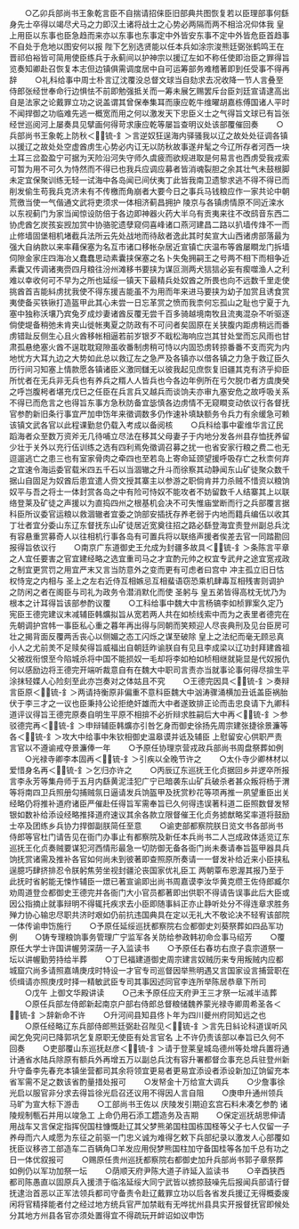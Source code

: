 <!-- { "loadSidebar": true } -->
　　○乙卯兵部尚书王象乾言臣不自揣请招俫臣旧部典共图恢复若以臣理部事何繇身先士卒得以竭尽犬马之力即汉土诸将战士之心势必两隔而两不相洽况仰体我  皇上用臣以东事也臣急趋而来亦以东事也东事定中外皆安东事不定中外皆危臣首趋事不自处于危地以图安何以报  陛下乞别选贤能以任本兵如涂宗浚熊廷弼张鹤鸣王在晋祁伯裕皆可简用使臣练兵于永蓟间以护神宗以援辽左如不称任使即治臣之罪得旨览奏知卿赴召恢复本志但边镇俱需调度居中自可运筹部务难稽著即到任受事不得再辞
　　○礼科给事中周士朴言辽沈覆没总督文球当自劾求去况收降一节人言叠至侍郎张经世奉命行边惧怯不前即勉强抵关而一筹未展乞赐罢斥台臣刘廷宣请逮高出自是法家之论戴罪立功之说盖谓其曾保奉集耳而康应乾牛维曜胡嘉栋傅国诸人平时不闻捍御之功临难先逃一概宽而用之何以激发天下忠臣义士之气得旨文球已有旨张经世巡阅河上屡奏具见擘画何得苛求康应乾等屡旨查明议处该部覆催回奏
　　○兵部尚书王象乾上防秋＜锍-釒＞言逆奴狂逞海内驿骚我以辽之故处处征调各镇以援辽之故处处空虚酋虏生心势必内讧无以防秋故事遂弁髦之今辽所存者河西一块土耳三岔盈盈宁可据为天险沿河失守师久虞疲而欲规进取是何易言也西虏受我戎索可暂为用不可久为恃然而不得已也我兵应调应募者皆消魂裂胆之余其壮气未鼓根脚未定宜保聚训练无轻一试海中各岛闻已间伏夷丁此皆我南卫遗黎求逃不得不得已而削发偷生苟我兵克济未有不传檄而角崩者大要今日之事兵马钱粮应作一家共论中朝荒徼当使一气偕通文武将吏须求一体相济蓟昌拥护  陵京与各镇虏情原不同近滦水以东视蓟门为家当闻惊设防倍于各边即神器火药大半乌有贡夷来往不改鸱音东西二协虎酋乞炭孩妄觊加赏中协骆驼遗孽窥伺喜峰诸口燕河建昌二路以扒墙传烽不一而止修墙固堡相机堵截兵法所云先处战地而待敌者逸此其时矣宣大山西诸虏部落最为强大自纳款以来率藉保塞为名互市诸口移帐杂居近宣镇亡庆温布等酋屡瞷龙门拆墙伺隙金家庄四海冶乂蠢蠢思动素囊挟保塞之名卜失兔拥嗣王之号两不相下而相争近素囊又传调诸夷赍四月粮往汾州滩移书要挟为谋叵测两犬狺狺必妄有瘈噬渔人之利难以幸收何可不早为之所也延绥一镇天下最精兵处奴酋之所畏也向不远数千里走使挑酋首吉能紏虏扰我使不得东援吉能虽不为用而年来进马要挟为幼子加赏且诱食赏夷使备买铁锹打造盔甲此其心未尝一日忘革赏之愤而我柰何忘孤山之耻也宁夏于九塞中独称沃壤乃宾兔歹成炒妻诸酋反覆无尝千百多骑越境南牧且流夷混杂不听驱逐倘使堤备稍弛未肯夹山徙帐夷夏之防政有不可问者矣固原在关狭腹内距虏稍远而番虏错趾反侧生心且火酋移帐相逼若前岁银歹不戢松海响应岂其甘处堂而忘风雨也甘肃孤悬绝塞火酋不逞耽耽窥隙虽收番制虏稍可恃以内固恐虏转掠番番不支而究为内地忧方大耳九边之大势如此总以救辽左之急严及各镇亦以借各镇之力急于救辽臣久历行间习知塞上情款愿各镇诸臣义激同讎无以彼我起见庶恢复旧疆其克有济乎抑臣所忧者在无兵非无兵也有养兵之糈人人皆兵也今各边年例所在亏欠脱巾者方虞庚癸之呼岂腹枵者堪充戊巳之任臣在兵言兵又越兵而谈饷夫亦审九塞安危之故呼吸关系不得已而危言之也得旨东事方急秋防备宜毖慎各边虏情不无窥瞷变动依议行各督抚官参酌新旧条行事宜严加申饬年来徵调数多仍作速补填缺额务令兵力有余缓急可赖该镇文武各官以此程课勤怠仍载入考成以备阅核
　　○兵科给事中霍维华言辽民蹈海者众至数万资斧无几待哺立尽法在移其父母妻子于内地分发各州县存恤抚养留少壮于关外以充行伍训练之选有四利焉免徵调召募之扰一也省安家行粮之费二也无逗遛逃亡之患三也有室家骨肉之牵四也至若岛上寄命延颈望援呼吸存亡之秋柰何弃之宜速令海运委官载米四五千石以当涸辙之升斗而徐察其动静闻东山矿徒聚众数千据山自固足为奴酋后患宜遣人赍文授其寨主以参游之职倘肯并力杀贼不惜资以粮饷奴平与吾之将士一体封赏各岛之中有险可恃奴不能攻者不妨留数千人结寨其上以联络登莱及矿徒之声援以为直捣四州之根基机会决不可失惟庙堂断而行之兵部覆言据科臣所议委官运粮以救涸辙者宜委之饷部安插抚存养老弱于内地而籍兵编伍以收其丁壮者宜分委山东辽东督抚东山矿徒居近宽奠往招之路必繇登海宜责登州副总兵沈有容悬重赏募奇人以往相机行事各岛有可置兵将以联络声援者俟差去官一同踏勘回报得旨依议行
　　○南京广东道御史王允成为封疆多故具＜锍-釒＞条陈言平章之人宜任要害之官宜建经略之选宜重司马之才宜酌元帅之权宜专武弁之途宜宽戎政之制宜更赏罚之用宜严末又言当防意外之变而更有可虑者曰宫中  冲主孤立旧日怙权恃宠之内相与  圣上之左右近侍互相嫉忌互相蜚语窃恐乘机肆毒互相残害则调护之防闲之者在阁臣与司礼为政务令潜消默化而使  圣躬与  皇五弟皆得高枕无忧乃为根本之计耳得旨该部参酌议覆
　　○工科给事中魏大中言杨镐李如桢罪案久定乃宪臣王德完建议末减辅臣韩爌拟旨从宽若两人共在如桢线索中而为之表里者德完在  先朝调护宫帏一事臣私心重之暮年再出得与同朝而笑颊迎人尽丧典刑及见台臣房可壮之揭背面反覆两舌丧心以侧媚之态工闪烁之谋至破除  皇上之法纪而毫无顾忌真小人之尤前羙不足赎矣得旨威福出自朝廷昨谕朕自有见且李成梁以辽功封拜建酋祖父被戕衔恨至今陷城杀将中国不能损奴一毛却将李如柏如桢相继就毙显是代奴报仇何以感励边将王德完开端听裁意自有在魏大中职司言责亦当就事论事何得尽揜生平涂抹轻媟人心险刻至此亦岂奏对之体姑且不究
　　○王德完因具＜锍-釒＞奏辩言臣原＜锍-釒＞两请持衡原非偏重不意科臣魏大中汹涛骤涌横加丑诋盖臣祸胎伏于李三才之一议也臣秉持公论拒绝奸雄而大中者遂致排正论而击忠良请下九卿科道评议得旨王德完原奏自明生平原不相揜不必折辩求胜嗣后大中再＜锍-釒＞参驳德完再＜锍-釒＞申辩辅臣韩爌亦引咎乞身而御史徐扬先周宗建张捷徐景濂等各＜锍-釒＞攻大中给事中朱钦相御史温皋谟并诋及辅臣  上慰留安心供职严责言官以不遵谕戒夺景濂俸一年
　　○予原任协理京营戎政兵部尚书周盘祭葬如例
　　○光禄寺卿李本固再＜锍-釒＞引疾以全晚节许之
　　○太仆寺少卿林材以爱惜身名再＜锍-釒＞乞归亦许之
　　○丙辰辽东巡抚王化贞据回乡并逻卒所报言李永芳等集舟师于五月内繇黄泥洼犯广宁已暗袭东山矿兵破杀者甚众叛将杨于渭等将南四卫兵照册勾捕贼氛日逼请发兵饷盔甲及抚赏粆花等项再推一夙望重臣出关经略仍将推补道府诸臣严催赴任得旨军需奉旨已久何得违误著科道二臣照数督发帑银如数补给添设经略推择道府速议其余各款立限督催王化贞务摅猷略奖率道将鼓励士卒及团练乡兵协力捍御副朕简任至意
　　○谕吏部都察院朕日览文书各部尚书侍郎等官杜门请告见在衙门办事止有都察院及新任本兵尚书二人岂成政体适览辽东巡抚王化贞奏贼要谋犯河西情形最急一切防御无备各衙门尚未奏请奉旨盔甲器具兵饷抚赏诸需及推补各官如何尚未到彼著即查照原所奏请一一督发补给近来小臣挟私逞臆巧肆挤排忍令朕躬焦劳坐视封疆沦丧国家优礼臣工  两朝覃布恩渥其报乃至于此抚时省躬能无悚怍辅臣一燝已著宣谕即出尚书周嘉谟李汝华黄克缵王佐侍郎臧尔劝周道登佥都御史王德完并各衙门大小官员都著即出供职不得请告误事此后大臣或因公指摘止就事辩明不得辄托疾求去小臣即随事紏正亦止静听处分不得连章求胜务殚力协心输忠尽职共济时艰如仍前抗违国典具在定以无礼大不敬论决不轻宥该部院一体传谕申饬施行
　　○予原任延绥巡抚都察院右佥都御史刘葵祭葬如四品军功例
　　○铸专理粮饷事务管理广宁监军各关防给参政韩初命佥事马绍芳
　　○覆原任大学士许国讲幄劳深荫一子入监读书
　　○予原任右春坊右庶子袁宗道祭一坛以讲幄勤劳持给半葬
　　○丁巳福建道御史周宗建言奴贼历来专用叛贼内应都城窟穴尚多请照嘉靖庚戌时特设一才官专司巡督因举熊明遇又言国家设言捕营职在侦缉请亦照庚戌时择一精敏武臣专司其事因述同官李连所举陈居恭章下所司
　　○戊午  上御文华殿讲读
　　○己未予原任应天府尹王三才祭一坛减半迼葬
　　○原任兵部左侍郎新起南京户部右侍郎总督粮储魏养蒙光禄寺卿周希圣各＜锍-釒＞辞新命不许
　　○升河间县知县佟卜年为四川夔州府同知远之也
　　○原任经略辽东兵部侍郎熊廷弼赴召陛见＜锍-釒＞言先日紏论科道误听风闻乞免究问已降郭巩乞复原职无使臣有处言官名  上不许仍责该部以奉旨已久何不回奏
　　○吏部覆山东巡抚赵彦＜锍-釒＞请于登莱皇城岛德州等处增兵置将通计通省水陆兵除原有额兵外再增五万以副总兵沈有容升署都督佥事充总兵驻登州新升守备李先春充本镇坐营都司其余将领宜更易者更易宜添设者添设新加辽饷留充本省军需不足之数该省酌量措处报可
　　○发帑金十万给宣大调兵
　　○少詹事徐光启以服官非分求去得旨徐光启召还议用不得因人言自阻
　　○庚申升通州领兵马旷为宣大标下游击
　　○工部尚书王佐以  庆陵发引期迫玄宫石料未凑乞参酌  诸陵规制甎石并用以竣急工  上命仍用石添工趱造务及吉期
　　○保定巡抚胡思伸请用战车又言保定指挥倪国柱慷慨赴辽其父梦熊弟国柱国栋国柽等父子七人仅留一子养母而六人咸愿为东征之前驱一门忠义诚为难得乞敕下兵部纪录以激发人心部覆如抚臣议移咨工部造车二百辆角□羊发应用倪梦熊国柱加守备国桂等各加千总有功之日一体优叙报可
　　○赐原任贵州巡抚都察院右都御史加升兵部尚书郭子章祭葬如例仍以军功加祭一坛
　　○荫顺天府尹陈大道子祚延入监读书
　　○辛酉狭西都司陈愚直以固原兵入援溃于临洺延绥大同宁武皆以掳掠鼓噪先后报闻兵部请行督抚逮治首恶以正军法领兵都司守备责令赴辽戴罪立功以后各省发兵援辽无得概委废闲将官精择能者付之经过地方统兵官严加禁戢有无哗扰州县具实开报督抚官即候处分其地方州县各官亦须处置得宜不得疏玩开衅诏如议申饬
